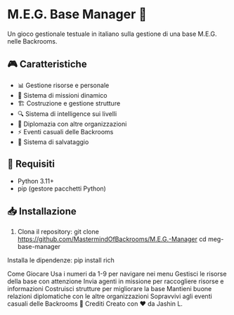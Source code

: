 # M.E.G. Base Manager 🏢

Un gioco gestionale testuale in italiano sulla gestione di una base M.E.G. nelle Backrooms.

## 🎮 Caratteristiche

- 📊 Gestione risorse e personale
- 🎯 Sistema di missioni dinamico
- 🏗️ Costruzione e gestione strutture
- 🔍 Sistema di intelligence sui livelli
- 🤝 Diplomazia con altre organizzazioni
- ⚡ Eventi casuali delle Backrooms
- 💾 Sistema di salvataggio

## 🔧 Requisiti

- Python 3.11+
- pip (gestore pacchetti Python)

## 📥 Installazione

1. Clona il repository:
git clone https://github.com/MastermindOfBackrooms/M.E.G.-Manager
cd meg-base-manager

Installa le dipendenze:
pip install rich

Come Giocare
Usa i numeri da 1-9 per navigare nei menu
Gestisci le risorse della base con attenzione
Invia agenti in missione per raccogliere risorse e informazioni
Costruisci strutture per migliorare la base
Mantieni buone relazioni diplomatiche con le altre organizzazioni
Sopravvivi agli eventi casuali delle Backrooms
👥 Crediti
Creato con ❤️ da Jashin L.
